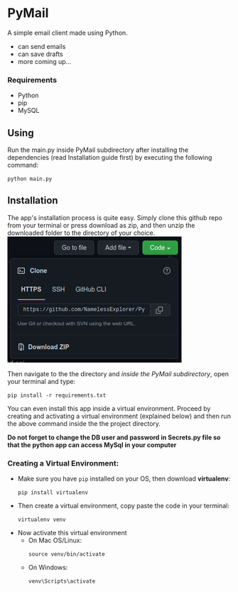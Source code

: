 # PyMail
A simple email client made using Python.
- can send emails
- can save drafts
- more coming up...

### Requirements
- Python
- pip
- MySQL
## Using
Run the main.py inside PyMail subdirectory after installing the dependencies (read Installation guide first) by executing the following command:
```
python main.py
```
## Installation
The app's installation process is quite easy. Simply clone this github repo from your terminal or press download as zip, 
and then unzip the downloaded folder to the directory of your choice.
<br>
<img src="https://raw.githubusercontent.com/yvs2701/The-path-of-Coder/main/Python/PyMail/install%20guide%20-%201.png">

Then navigate to the the directory and *inside the PyMail subdirectory*, open your terminal and type:
```
pip install -r requirements.txt
```

You can even install this app inside a virtual environment. Proceed by creating and activating a virtual environment (explained below) and 
then run the above command inside the the project directory.

**Do not forget to change the DB user and password in Secrets.py file so that the python app can access MySql in your computer**


### Creating a Virtual Environment:
- Make sure you have `pip` installed on your OS, then download **virtualenv**:
  ```
  pip install virtualenv
  ```
- Then create a virtual environment, copy paste the code in your terminal:
  ```
  virtualenv venv
  ```
- Now activate this virtual environment
  - On Mac OS/Linux:
    ```
    source venv/bin/activate
    ```
  - On Windows:
    ```
    venv\Scripts\activate
    ```
